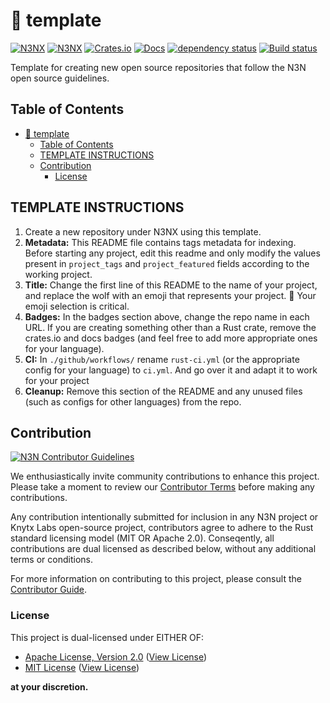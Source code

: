 <!-- Project Metadata -->
<!-- project_tags: template, n3n -->
<!-- project_featured: false -->

# 🐺 template

<!--- FIXME: Update crate, repo and CI workflow names here! Remove any that are not relevant --->

[![N3NX](https://img.shields.io/badge/n3n-org-%23666bff.svg)](https://n3n.org)
[![N3NX](https://img.shields.io/badge/discord-n3n-%237289da.svg?logo=discord)](https://discord.gg/kTWsyk5eV6)
[![Crates.io](https://img.shields.io/crates/v/opencl-heads.svg)](https://crates.io/crates/opencl-heads)
[![Docs](https://docs.rs/opencl-heads/badge.svg)](https://docs.rs/opencl-heads)
[![dependency status](https://deps.rs/repo/github/n3nx/opencl-rs/status.svg)](https://deps.rs/repo/github/n3nx/opencl-rs)
[![Build status](https://github.com/n3nx/opencl-rs/workflows/CI/badge.svg)](https://github.com/n3nx/opencl-rs/actions)

Template for creating new open source repositories that follow the N3N open source guidelines.

## Table of Contents

- [🐺 template](#-template)
  - [Table of Contents](#table-of-contents)
  - [TEMPLATE INSTRUCTIONS](#template-instructions)
  - [Contribution](#contribution)
    - [License](#license)

## TEMPLATE INSTRUCTIONS

1. Create a new repository under N3NX using this template.
2. **Metadata:** This README file contains tags metadata for indexing. Before starting any project, edit this readme and only modify the values present in `project_tags` and `project_featured` fields according to the working project.
3. **Title:** Change the first line of this README to the name of your project, and replace the wolf with an emoji that represents your project. 🚨 Your emoji selection is critical.
4. **Badges:** In the badges section above, change the repo name in each URL. If you are creating something other than a Rust crate, remove the crates.io and docs badges (and feel free to add more appropriate ones for your language).
5. **CI:** In `./github/workflows/` rename `rust-ci.yml` (or the appropriate config for your language) to `ci.yml`. And go over it and adapt it to work for your project
6. **Cleanup:** Remove this section of the README and any unused files (such as configs for other languages) from the repo.

## Contribution

[![N3N Contributor Guidelines](https://img.shields.io/badge/N3N%20Guidelines-v1.0-ff69b4.svg)](./CODE_OF_CONDUCT.md)

We enthusiastically invite community contributions to enhance this project. Please take a moment to review our [Contributor Terms](CONTRIBUTING.md#contributor-terms) before making any contributions.

Any contribution intentionally submitted for inclusion in any N3N project or Knytx Labs open-source project, contributors agree to adhere to the Rust standard licensing model (MIT OR Apache 2.0). Conseqently, all contributions are dual licensed as described below, without any additional terms or conditions.

For more information on contributing to this project, please consult the [Contributor Guide](CONTRIBUTING.md).

### License

This project is dual-licensed under EITHER OF:

- [Apache License, Version 2.0](LICENSE-APACHE) ([View License](http://www.apache.org/licenses/LICENSE-2.0>))
- [MIT License](LICENSE-MIT) ([View License](http://opensource.org/licenses/MIT))

**at your discretion.**
